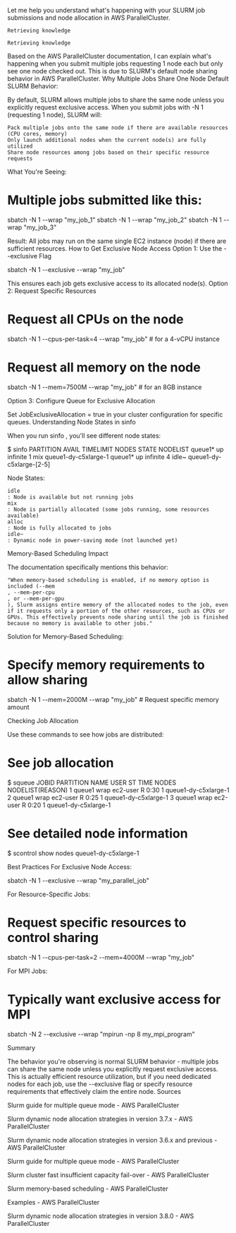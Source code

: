Let me help you understand what's happening with your SLURM job submissions and node allocation in AWS ParallelCluster.

    Retrieving knowledge

    Retrieving knowledge

Based on the AWS ParallelCluster documentation, I can explain what's happening when you submit multiple jobs requesting 1 node each but only see one node checked out. This is due to SLURM's default node sharing behavior in AWS ParallelCluster.
Why Multiple Jobs Share One Node
Default SLURM Behavior:

By default, SLURM allows multiple jobs to share the same node unless you explicitly request exclusive access. When you submit jobs with -N 1
(requesting 1 node), SLURM will:

    Pack multiple jobs onto the same node if there are available resources (CPU cores, memory)
    Only launch additional nodes when the current node(s) are fully utilized
    Share node resources among jobs based on their specific resource requests

What You're Seeing:

# Multiple jobs submitted like this:
sbatch -N 1 --wrap "my_job_1"
sbatch -N 1 --wrap "my_job_2" 
sbatch -N 1 --wrap "my_job_3"

Result: All jobs may run on the same single EC2 instance (node) if there are sufficient resources.
How to Get Exclusive Node Access
Option 1: Use the --exclusive
Flag

sbatch -N 1 --exclusive --wrap "my_job"

This ensures each job gets exclusive access to its allocated node(s).
Option 2: Request Specific Resources

# Request all CPUs on the node
sbatch -N 1 --cpus-per-task=4 --wrap "my_job"  # for a 4-vCPU instance

# Request all memory on the node  
sbatch -N 1 --mem=7500M --wrap "my_job"  # for an 8GB instance

Option 3: Configure Queue for Exclusive Allocation

Set JobExclusiveAllocation = true
in your cluster configuration for specific queues.
Understanding Node States in sinfo

When you run sinfo
, you'll see different node states:

$ sinfo
PARTITION AVAIL  TIMELIMIT  NODES  STATE NODELIST
queue1*      up   infinite      1    mix queue1-dy-c5xlarge-1
queue1*      up   infinite      4  idle~ queue1-dy-c5xlarge-[2-5]

Node States:

    idle
    : Node is available but not running jobs
    mix
    : Node is partially allocated (some jobs running, some resources available)
    alloc
    : Node is fully allocated to jobs
    idle~
    : Dynamic node in power-saving mode (not launched yet)

Memory-Based Scheduling Impact

The documentation specifically mentions this behavior:

    "When memory-based scheduling is enabled, if no memory option is included (--mem
    , --mem-per-cpu
    , or --mem-per-gpu
    ), Slurm assigns entire memory of the allocated nodes to the job, even if it requests only a portion of the other resources, such as CPUs or GPUs. This effectively prevents node sharing until the job is finished because no memory is available to other jobs."

Solution for Memory-Based Scheduling:

# Specify memory requirements to allow sharing
sbatch -N 1 --mem=2000M --wrap "my_job"  # Request specific memory amount

Checking Job Allocation

Use these commands to see how jobs are distributed:

# See job allocation
$ squeue
JOBID PARTITION     NAME     USER ST       TIME  NODES NODELIST(REASON)
   1      queue1     wrap ec2-user  R       0:30      1 queue1-dy-c5xlarge-1
   2      queue1     wrap ec2-user  R       0:25      1 queue1-dy-c5xlarge-1
   3      queue1     wrap ec2-user  R       0:20      1 queue1-dy-c5xlarge-1

# See detailed node information
$ scontrol show nodes queue1-dy-c5xlarge-1

Best Practices
For Exclusive Node Access:

sbatch -N 1 --exclusive --wrap "my_parallel_job"

For Resource-Specific Jobs:

# Request specific resources to control sharing
sbatch -N 1 --cpus-per-task=2 --mem=4000M --wrap "my_job"

For MPI Jobs:

# Typically want exclusive access for MPI
sbatch -N 2 --exclusive --wrap "mpirun -np 8 my_mpi_program"

Summary

The behavior you're observing is normal SLURM behavior - multiple jobs can share the same node unless you explicitly request exclusive access. This is actually efficient resource utilization, but if you need dedicated nodes for each job, use the --exclusive
flag or specify resource requirements that effectively claim the entire node.
Sources

Slurm guide for multiple queue mode - AWS ParallelCluster 

Slurm dynamic node allocation strategies in version 3.7.x - AWS ParallelCluster 

Slurm dynamic node allocation strategies in version 3.6.x and previous - AWS ParallelCluster 

Slurm guide for multiple queue mode - AWS ParallelCluster 

Slurm cluster fast insufficient capacity fail-over - AWS ParallelCluster 

Slurm memory-based scheduling - AWS ParallelCluster 

Examples - AWS ParallelCluster 

Slurm dynamic node allocation strategies in version 3.8.0 - AWS ParallelCluster 
